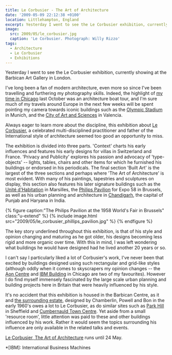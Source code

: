 ```yaml
---
title: Le Corbusier - The Art of Architecture
date: '2009-05-09 22:12:38 +0100'
location: Littlehampton, England
excerpt: Yesterday I went to see the Le Corbusier exhibition, currently showing at the Barbican Art Gallery in London.
image:
  src: 2009/05/le_corbusier.jpg
  caption: 'Le Corbusier. Photograph: Willy Rizzo'
tags:
  - Architecture
  - Le Corbusier
  - Exhibitions
---
```

Yesterday I went to see the Le Corbusier exhibition, currently showing at the Barbican Art Gallery in London.

I've long been a fan of modern architecture, even more so since I've been travelling and furthering my photography skills. Indeed, the highlight of [my time in Chicago][1] last October was an architecture boat tour, and I'm sure much of my travels around Europe in the next few weeks will be spent pointing my camera towards iconic buildings such as the [Olympic Stadium][2] in Munich, and the [City of Art and Sciences][3] in Valencia.

Always eager to learn more about the discipline, this exhibition about [Le Corbusier][4], a celebrated multi-disciplined practitioner and father of the International style of architecture seemed too good an opportunity to miss.

The exhibition is divided into three parts. 'Context' charts his early influences and features his early designs for villas in Switzerland and France. 'Privacy and Publicity' explores his passion and advocacy of 'type-objects' -- lights, tables, chairs and other items for which he furnished his buildings or endorsed in his periodicals. The final section 'Built Art' is the largest of the three sections and perhaps where 'The Art of Architecture' is most evident. With many of his paintings, tapestries and sculptures on display, this section also features his later signature buildings such as the [Unité d'Habitation][5] in Marsilles, the [Philips Pavilion][6] for Expo 58 in Brussels, as well as his urban planning and architecture in [Chandigarh][7], the capital of Punjab and Haryana in India.

{% figure caption:"The Philips Pavilion at the 1958 World's Fair in Brussels" class:"u-extend" %}
{% include image.html src="2009/05/le_corbusier_phillips_pavilion.jpg" %}
{% endfigure %}

The key story underlined throughout this exhibition, is that of his style and opinion changing and maturing as he got older, his designs becoming less rigid and more organic over time. With this in mind, I was left wondering what buildings he would have designed had he lived another 20 years or so.

I can't say I particularly liked a lot of Corbusier's work, I've never been that excited by buildings designed using such rectangular and grid-like styles (although oddly when it comes to skyscrapers my opinion changes -- the [Aon Centre][8] and [IBM Building][9] in Chicago are two of my favourites). However I do find myself immensely fascinated by the large scale urban planning and building projects here in Britain that were heavily influenced by his style.

It's no accident that this exhibition is housed in the Barbican Centre, as it and [the surrounding estate][10], designed by Chamberlin, Powell and Bon in the early 1960's owes a lot to Le Corbusier, as do similar sites such as [Park Hill][11] in Sheffield and [Cumbernauld Town Centre][12]. Yet aside from a small 'resource room', little attention was paid to these and other buildings influenced by his work. Rather it would seem the topics surrounding his influence are only available in the related talks and events.

[Le Corbusier, The Art of Architecture][13] runs until 24 May.

[1]: /2008/12/chicago/
[2]: http://en.wikipedia.org/wiki/Olympic_Stadium_(Munich)
[3]: http://en.wikipedia.org/wiki/City_of_Arts_and_Sciences
[4]: http://en.wikipedia.org/wiki/Le_Corbusier
[5]: http://en.wikipedia.org/wiki/Unité_d'Habitation
[6]: http://en.wikipedia.org/wiki/Philips_Pavilion
[7]: http://en.wikipedia.org/wiki/Chandigarh
[8]: http://en.wikipedia.org/wiki/Aon_Center_(Chicago)
[9]: http://en.wikipedia.org/wiki/330_North_Wabash
[10]: http://en.wikipedia.org/wiki/Barbican_Estate
[11]: http://en.wikipedia.org/wiki/Park_Hill,_Sheffield
[12]: http://en.wikipedia.org/wiki/Cumbernauld_town_centre
[13]: http://www.barbican.org.uk/lecorbusier/

*[IBM]: International Business Machines
